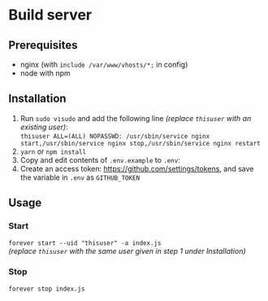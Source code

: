 # Build server

## Prerequisites
- nginx (with `include /var/www/vhosts/*;` in config)
- node with npm

## Installation
1. Run `sudo visudo` and add the following line *(replace `thisuser` with an existing user)*:  
  `thisuser ALL=(ALL) NOPASSWD: /usr/sbin/service nginx start,/usr/sbin/service nginx stop,/usr/sbin/service nginx restart`
2. `yarn` or `npm install`
3. Copy and edit contents of `.env.example` to `.env`:
4. Create an access token: https://github.com/settings/tokens, and save the variable in `.env` as `GITHUB_TOKEN`

## Usage
### Start
`forever start --uid "thisuser" -a index.js`  
*(replace `thisuser` with the same user given in step 1 under Installation)*

### Stop
`forever stop index.js`

